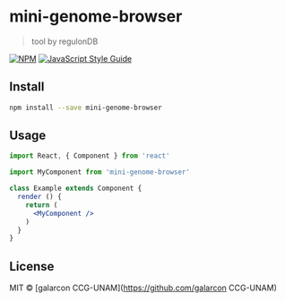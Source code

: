 # mini-genome-browser

> tool by regulonDB

[![NPM](https://img.shields.io/npm/v/mini-genome-browser.svg)](https://www.npmjs.com/package/mini-genome-browser) [![JavaScript Style Guide](https://img.shields.io/badge/code_style-standard-brightgreen.svg)](https://standardjs.com)

## Install

```bash
npm install --save mini-genome-browser
```

## Usage

```jsx
import React, { Component } from 'react'

import MyComponent from 'mini-genome-browser'

class Example extends Component {
  render () {
    return (
      <MyComponent />
    )
  }
}
```

## License

MIT © [galarcon CCG-UNAM](https://github.com/galarcon CCG-UNAM)
